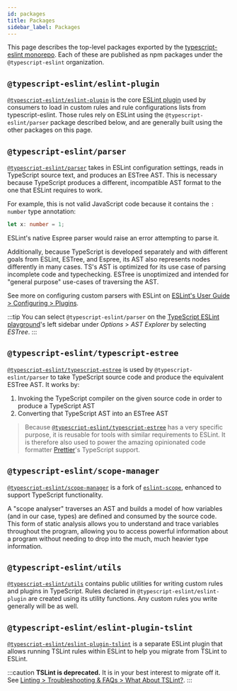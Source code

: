 ```yaml
---
id: packages
title: Packages
sidebar_label: Packages
---
```


This page describes the top-level packages exported by the [typescript-eslint monorepo](https://github.com/typescript-eslint/typescript-eslint).
Each of these are published as npm packages under the `@typescript-eslint` organization.

## `@typescript-eslint/eslint-plugin`

[`@typescript-eslint/eslint-plugin`] is the core [ESLint plugin](https://eslint.org/docs/user-guide/configuring/plugins) used by consumers to load in custom rules and rule configurations lists from typescript-eslint.
Those rules rely on ESLint using the `@typescript-eslint/parser` package described below, and are generally built using the other packages on this page.

## `@typescript-eslint/parser`

[`@typescript-eslint/parser`] takes in ESLint configuration settings, reads in TypeScript source text, and produces an ESTree AST.
This is necessary because TypeScript produces a different, incompatible AST format to the one that ESLint requires to work.

For example, this is not valid JavaScript code because it contains the `: number` type annotation:

```ts
let x: number = 1;
```

ESLint's native Espree parser would raise an error attempting to parse it.

Additionally, because TypeScript is developed separately and with different goals from ESLint, ESTree, and Espree, its AST also represents nodes differently in many cases.
TS's AST is optimized for its use case of parsing incomplete code and typechecking.
ESTree is unoptimized and intended for "general purpose" use-cases of traversing the AST.

See more on configuring custom parsers with ESLint on [ESLint's User Guide > Configuring > Plugins](https://eslint.org/docs/user-guide/configuring/plugins#specifying-parser).

:::tip
You can select `@typescript-eslint/parser` on the [TypeScript ESLint playground](https://typescript-eslint.io/play#showAST=es)'s left sidebar under _Options_ > _AST Explorer_ by selecting _ESTree_.
:::

## `@typescript-eslint/typescript-estree`

[`@typescript-eslint/typescript-estree`] is used by `@typescript-eslint/parser` to take TypeScript source code and produce the equivalent ESTree AST.
It works by:

1. Invoking the TypeScript compiler on the given source code in order to
   produce a TypeScript AST
2. Converting that TypeScript AST into an ESTree AST

> Because [`@typescript-eslint/typescript-estree`] has a very specific purpose, it is reusable for tools with similar
> requirements to ESLint.
> It is therefore also used to power the amazing opinionated code formatter [Prettier](https://prettier.io)'s TypeScript support.

## `@typescript-eslint/scope-manager`

[`@typescript-eslint/scope-manager`] is a fork of [`eslint-scope`](https://github.com/eslint/eslint-scope), enhanced to support TypeScript functionality.

A "scope analyser" traverses an AST and builds a model of how variables (and in our case, types) are defined and consumed by the source code.
This form of static analysis allows you to understand and trace variables throughout the program, allowing you to access powerful information about a program without needing to drop into the much, much heavier type information.

## `@typescript-eslint/utils`

[`@typescript-eslint/utils`] contains public utilities for writing custom rules and plugins in TypeScript.
Rules declared in `@typescript-eslint/eslint-plugin` are created using its utility functions.
Any custom rules you write generally will be as well.

## `@typescript-eslint/eslint-plugin-tslint`

[`@typescript-eslint/eslint-plugin-tslint`] is a separate ESLint plugin that allows running TSLint rules within ESLint to help you migrate from TSLint to ESLint.

:::caution
**TSLint is deprecated.** It is in your best interest to migrate off it. See [Linting > Troubleshooting & FAQs > What About TSLint?](../../linting/troubleshooting/TSLINT.md).
:::

[`@typescript-eslint/eslint-plugin-tslint`]: https://github.com/typescript-eslint/typescript-eslint/tree/main/packages/eslint-plugin-tslint
[`@typescript-eslint/eslint-plugin`]: https://github.com/typescript-eslint/typescript-eslint/tree/main/packages/eslint-plugin
[`@typescript-eslint/utils`]: https://github.com/typescript-eslint/typescript-eslint/tree/main/packages/utils
[`@typescript-eslint/parser`]: https://github.com/typescript-eslint/typescript-eslint/tree/main/packages/parser
[`@typescript-eslint/scope-manager`]: https://github.com/typescript-eslint/typescript-eslint/tree/main/packages/scope-manager
[`@typescript-eslint/typescript-estree`]: https://github.com/typescript-eslint/typescript-eslint/tree/main/packages/typescript-estree
[`@typescript-eslint/typescript-estree`]: https://github.com/typescript-eslint/typescript-eslint/tree/main/packages/typescript-estree
